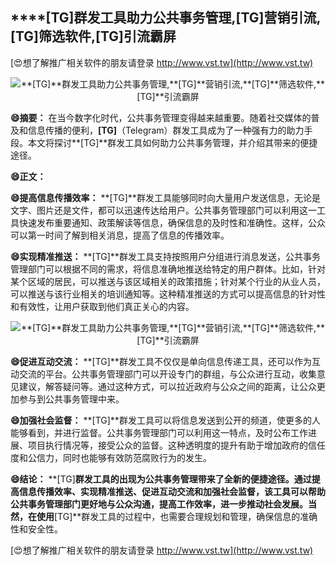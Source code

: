 ## ****[TG]**群发工具助力公共事务管理,**[TG]**营销引流,**[TG]**筛选软件,**[TG]**引流霸屏**

[😍想了解推广相关软件的朋友请登录 http://www.vst.tw](http://www.vst.tw)

 <center><img src="https://vst.tw/MP4/tuiguang/png/5.png" alt="**[TG]**群发工具助力公共事务管理,**[TG]**营销引流,**[TG]**筛选软件,**[TG]**引流霸屏"></center>

**😄摘要：**
在当今数字化时代，公共事务管理变得越来越重要。随着社交媒体的普及和信息传播的便利，**[TG]**（Telegram）群发工具成为了一种强有力的助力手段。本文将探讨**[TG]**群发工具如何助力公共事务管理，并介绍其带来的便捷途径。

**😄正文：**

**😄提高信息传播效率：**
**[TG]**群发工具能够同时向大量用户发送信息，无论是文字、图片还是文件，都可以迅速传达给用户。公共事务管理部门可以利用这一工具快速发布重要通知、政策解读等信息，确保信息的及时性和准确性。这样，公众可以第一时间了解到相关消息，提高了信息的传播效率。

**😄实现精准推送：**
**[TG]**群发工具支持按照用户分组进行消息发送，公共事务管理部门可以根据不同的需求，将信息准确地推送给特定的用户群体。比如，针对某个区域的居民，可以推送与该区域相关的政策措施；针对某个行业的从业人员，可以推送与该行业相关的培训通知等。这种精准推送的方式可以提高信息的针对性和有效性，让用户获取到他们真正关心的内容。

 <center><img src="https://vst.tw/MP4/tuiguang/png/3.png" alt="**[TG]**群发工具助力公共事务管理,**[TG]**营销引流,**[TG]**筛选软件,**[TG]**引流霸屏"></center>

**😄促进互动交流：**
**[TG]**群发工具不仅仅是单向信息传递工具，还可以作为互动交流的平台。公共事务管理部门可以开设专门的群组，与公众进行互动，收集意见建议，解答疑问等。通过这种方式，可以拉近政府与公众之间的距离，让公众更加参与到公共事务管理中来。

**😄加强社会监督：**
**[TG]**群发工具可以将信息发送到公开的频道，使更多的人能够看到，并进行监督。公共事务管理部门可以利用这一特点，及时公布工作进展、项目执行情况等，接受公众的监督。这种透明度的提升有助于增加政府的信任度和公信力，同时也能够有效防范腐败行为的发生。

**😄结论：**
**[TG]**群发工具的出现为公共事务管理带来了全新的便捷途径。通过提高信息传播效率、实现精准推送、促进互动交流和加强社会监督，该工具可以帮助公共事务管理部门更好地与公众沟通，提高工作效率，进一步推动社会发展。当然，在使用**[TG]**群发工具的过程中，也需要合理规划和管理，确保信息的准确性和安全性。

[😍想了解推广相关软件的朋友请登录 http://www.vst.tw](http://www.vst.tw)



